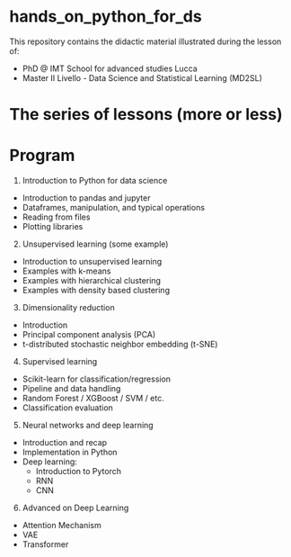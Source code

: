 # hands_on_python_for_ds
This repository contains the didactic material illustrated during the lesson of: 

- PhD @ IMT School for advanced studies Lucca 
- Master II Livello - Data Science and Statistical Learning (MD2SL) 

# The series of lessons (more or less)

# Program

1) Introduction to Python for data science
* Introduction to pandas and jupyter
* Dataframes, manipulation, and typical operations
* Reading from files
* Plotting libraries

2) Unsupervised learning (some example)
* Introduction to unsupervised learning
* Examples with k-means
* Examples with hierarchical clustering
* Examples with density based clustering
 
3) Dimensionality reduction
* Introduction 
* Principal component analysis (PCA)
* t-distributed stochastic neighbor embedding (t-SNE)

4) Supervised learning
* Scikit-learn for classification/regression
* Pipeline and data handling
* Random Forest / XGBoost / SVM / etc.
* Classification evaluation

5) Neural networks and deep learning
* Introduction and recap
* Implementation in Python
* Deep learning:
  - Introduction to Pytorch
  - RNN
  - CNN 

6) Advanced on Deep Learning
* Attention Mechanism
* VAE
* Transformer
